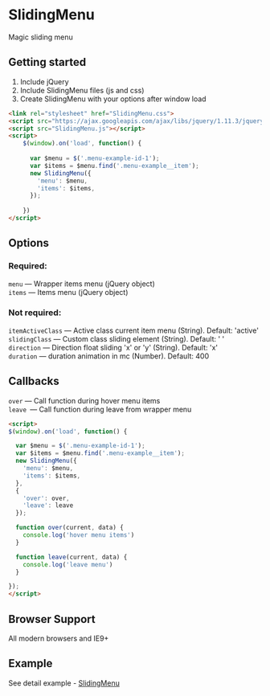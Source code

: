 # SlidingMenu
Magic sliding menu

## Getting started
1. Include jQuery
2. Include SlidingMenu files (js and css)
3. Create SlidingMenu with your options after window load

```html
<link rel="stylesheet" href="SlidingMenu.css">
<script src="https://ajax.googleapis.com/ajax/libs/jquery/1.11.3/jquery.min.js"></script>
<script src="SlidingMenu.js"></script>
<script>
    $(window).on('load', function() {
    
      var $menu = $('.menu-example-id-1');
      var $items = $menu.find('.menu-example__item');
      new SlidingMenu({
        'menu': $menu,
        'items': $items,
      });
    
    })
</script>
```

## Options

### Required:

<code>menu</code> — Wrapper items menu (jQuery object)<br>
<code>items</code> — Items menu (jQuery object)<br>
### Not required:

<code>itemActiveClass</code> — Active class current item menu (String). Default: 'active'<br>
<code>slidingClass</code> — Custom class sliding element (String). Default: ' '<br>
<code>direction</code> — Direction float sliding 'x' or 'y' (String). Default: 'x'<br>
<code>duration</code> — duration animation in mc (Number). Default: 400<br>

## Callbacks

<code>over</code> — Call function during hover menu items<br>
<code>leave </code>— Call function during leave from wrapper menu

```html
<script>
$(window).on('load', function() {

  var $menu = $('.menu-example-id-1');
  var $items = $menu.find('.menu-example__item');
  new SlidingMenu({
    'menu': $menu,
    'items': $items,
  },
  {
    'over': over,
    'leave': leave
  });

  function over(current, data) {
    console.log('hover menu items')
  }

  function leave(current, data) {
    console.log('leave menu')
  }

});
</script>
```

## Browser Support

All modern browsers and IE9+

## Example

See detail example - <a href="http://m-ulyanov.github.io/sliding-menu/ ">SlidingMenu</a>
